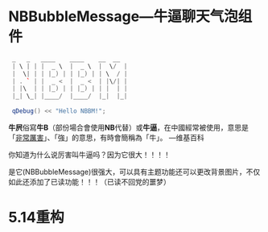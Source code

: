 # NBBubbleMessage—牛逼聊天气泡组件

```c++
 _   _   ____    ____    __  __ 
 | \ | | |  _ \  |  _ \  |  \/  |
 |  \| | | |_) | | |_) | | \  / |
 | . ` | |  _ <  |  _ <  | |\/| |
 | |\  | | |_) | | |_) | | |  | |
 |_| \_| |____/  |____/  |_|  |_|
 
 qDebug() << "Hello NBBM!";
```

**牛屄**俗寫**牛B**（部份場合會使用**NB**代替）或**牛逼**，在中國經常被使用，意思是「[非常](https://zh.wikipedia.org/w/index.php?title=非常&action=edit&redlink=1)[厲害](https://zh.wikipedia.org/w/index.php?title=厉害&action=edit&redlink=1)」、「強」的意思，有時會簡稱為「牛」。  —维基百科

你知道为什么说厉害叫牛逼吗？因为它很大！！！！

是它(NBBubbleMessage)很强大，可以具有主题功能还可以更改背景图片，不仅如此还添加了已读功能！！！（已读不回党的噩梦）

# 5.14重构

